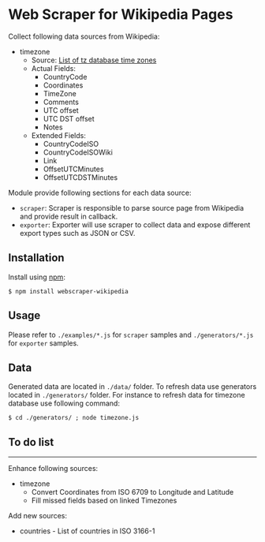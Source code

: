 # Web Scraper for Wikipedia Pages

Collect following data sources from Wikipedia:

- timezone
	- Source: [List of tz database time zones](http://en.wikipedia.org/wiki/List_of_tz_database_time_zones)
	- Actual Fields:
		- CountryCode
		- Coordinates 	
		- TimeZone
		- Comments
		- UTC offset
		- UTC DST offset
		- Notes
	- Extended Fields:
		- CountryCodeISO
		- CountryCodeISOWiki
		- Link
		- OffsetUTCMinutes
		- OffsetUTCDSTMinutes

Module provide following sections for each data source:

- `scraper`: Scraper is responsible to parse source page from Wikipedia and provide result in callback.
- `exporter`: Exporter will use scraper to collect data and expose different export types such as JSON or CSV.

## Installation

Install using [npm](http://github.com/isaacs/npm):

    $ npm install webscraper-wikipedia

## Usage

Please refer to `./examples/*.js` for `scraper` samples and `./generators/*.js` for `exporter` samples.

## Data

Generated data are located in `./data/` folder. To refresh data use generators located in `./generators/` folder. For instance to refresh data for timezone database use following command:

	$ cd ./generators/ ; node timezone.js

## To do list
---

Enhance following sources:

- timezone
    - Convert Coordinates from ISO 6709 to Longitude and Latitude
    - Fill missed fields based on linked Timezones

Add new sources:

- countries - List of countries in ISO 3166-1

